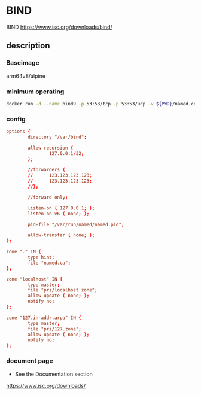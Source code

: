 # BIND

BIND <https://www.isc.org/downloads/bind/>

## description

### Baseimage

arm64v8/alpine

### minimum operating

```bash
docker run -d --name bind9 -p 53:53/tcp -p 53:53/udp -v ${PWD}/named.conf:/etc/bind/named.conf kometchtech/bind9
```

### config

```conf
options {
        directory "/var/bind";

        allow-recursion {
                127.0.0.1/32;
        };

        //forwarders {
        //      123.123.123.123;
        //      123.123.123.123;
        //};

        //forward only;

        listen-on { 127.0.0.1; };
        listen-on-v6 { none; };

        pid-file "/var/run/named/named.pid";

        allow-transfer { none; };
};

zone "." IN {
        type hint;
        file "named.ca";
};

zone "localhost" IN {
        type master;
        file "pri/localhost.zone";
        allow-update { none; };
        notify no;
};

zone "127.in-addr.arpa" IN {
        type master;
        file "pri/127.zone";
        allow-update { none; };
        notify no;
};
```

### document page

- See the Documentation section

<https://www.isc.org/downloads/>